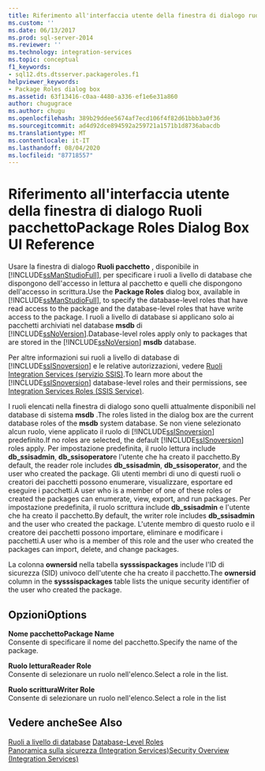 ```yaml
---
title: Riferimento all'interfaccia utente della finestra di dialogo ruoli pacchetto | Microsoft Docs
ms.custom: ''
ms.date: 06/13/2017
ms.prod: sql-server-2014
ms.reviewer: ''
ms.technology: integration-services
ms.topic: conceptual
f1_keywords:
- sql12.dts.dtsserver.packageroles.f1
helpviewer_keywords:
- Package Roles dialog box
ms.assetid: 63f13416-c0aa-4480-a336-ef1e6e31a860
author: chugugrace
ms.author: chugu
ms.openlocfilehash: 389b29ddee5674af7ecd106f4f82d61bbb3a0f36
ms.sourcegitcommit: ad4d92dce894592a259721a1571b1d8736abacdb
ms.translationtype: MT
ms.contentlocale: it-IT
ms.lasthandoff: 08/04/2020
ms.locfileid: "87718557"
---
```

# <a name="package-roles-dialog-box-ui-reference"></a><span data-ttu-id="3ac50-102">Riferimento all'interfaccia utente della finestra di dialogo Ruoli pacchetto</span><span class="sxs-lookup"><span data-stu-id="3ac50-102">Package Roles Dialog Box UI Reference</span></span>
  <span data-ttu-id="3ac50-103">Usare la finestra di dialogo **Ruoli pacchetto** , disponibile in [!INCLUDE[ssManStudioFull](../includes/ssmanstudiofull-md.md)], per specificare i ruoli a livello di database che dispongono dell'accesso in lettura al pacchetto e quelli che dispongono dell'accesso in scrittura.</span><span class="sxs-lookup"><span data-stu-id="3ac50-103">Use the **Package Roles** dialog box, available in [!INCLUDE[ssManStudioFull](../includes/ssmanstudiofull-md.md)], to specify the database-level roles that have read access to the package and the database-level roles that have write access to the package.</span></span> <span data-ttu-id="3ac50-104">I ruoli a livello di database si applicano solo ai pacchetti archiviati nel database  **msdb** di [!INCLUDE[ssNoVersion](../includes/ssnoversion-md.md)].</span><span class="sxs-lookup"><span data-stu-id="3ac50-104">Database-level roles apply only to packages that are stored in the [!INCLUDE[ssNoVersion](../includes/ssnoversion-md.md)] **msdb** database.</span></span>  
  
 <span data-ttu-id="3ac50-105">Per altre informazioni sui ruoli a livello di database di [!INCLUDE[ssISnoversion](../includes/ssisnoversion-md.md)] e le relative autorizzazioni, vedere [Ruoli Integration Services &#40;servizio SSIS&#41;](security/integration-services-roles-ssis-service.md).</span><span class="sxs-lookup"><span data-stu-id="3ac50-105">To learn more about the [!INCLUDE[ssISnoversion](../includes/ssisnoversion-md.md)] database-level roles and their permissions, see [Integration Services Roles &#40;SSIS Service&#41;](security/integration-services-roles-ssis-service.md).</span></span>  
  
 <span data-ttu-id="3ac50-106">I ruoli elencati nella finestra di dialogo sono quelli attualmente disponibili nel database di sistema **msdb** .</span><span class="sxs-lookup"><span data-stu-id="3ac50-106">The roles listed in the dialog box are the current database roles of the **msdb** system database.</span></span> <span data-ttu-id="3ac50-107">Se non viene selezionato alcun ruolo, viene applicato il ruolo di [!INCLUDE[ssISnoversion](../includes/ssisnoversion-md.md)] predefinito.</span><span class="sxs-lookup"><span data-stu-id="3ac50-107">If no roles are selected, the default [!INCLUDE[ssISnoversion](../includes/ssisnoversion-md.md)] roles apply.</span></span> <span data-ttu-id="3ac50-108">Per impostazione predefinita, il ruolo lettura include **db_ssisadmin**, **db_ssisoperator**e l'utente che ha creato il pacchetto.</span><span class="sxs-lookup"><span data-stu-id="3ac50-108">By default, the reader role includes **db_ssisadmin**, **db_ssisoperator**, and the user who created the package.</span></span> <span data-ttu-id="3ac50-109">Gli utenti membri di uno di questi ruoli o creatori dei pacchetti possono enumerare, visualizzare, esportare ed eseguire i pacchetti.</span><span class="sxs-lookup"><span data-stu-id="3ac50-109">A user who is a member of one of these roles or created the packages can enumerate, view, export, and run packages.</span></span> <span data-ttu-id="3ac50-110">Per impostazione predefinita, il ruolo scrittura include **db_ssisadmin** e l'utente che ha creato il pacchetto.</span><span class="sxs-lookup"><span data-stu-id="3ac50-110">By default, the writer role includes **db_ssisadmin** and the user who created the package.</span></span> <span data-ttu-id="3ac50-111">L'utente membro di questo ruolo e il creatore dei pacchetti possono importare, eliminare e modificare i pacchetti.</span><span class="sxs-lookup"><span data-stu-id="3ac50-111">A user who is a member of this role and the user who created the packages can import, delete, and change packages.</span></span>  
  
 <span data-ttu-id="3ac50-112">La colonna **ownersid** nella tabella **sysssispackages** include l'ID di sicurezza (SID) univoco dell'utente che ha creato il pacchetto.</span><span class="sxs-lookup"><span data-stu-id="3ac50-112">The **ownersid** column in the **sysssispackages** table lists the unique security identifier of the user who created the package.</span></span>  
  
## <a name="options"></a><span data-ttu-id="3ac50-113">Opzioni</span><span class="sxs-lookup"><span data-stu-id="3ac50-113">Options</span></span>  
 <span data-ttu-id="3ac50-114">**Nome pacchetto**</span><span class="sxs-lookup"><span data-stu-id="3ac50-114">**Package Name**</span></span>  
 <span data-ttu-id="3ac50-115">Consente di specificare il nome del pacchetto.</span><span class="sxs-lookup"><span data-stu-id="3ac50-115">Specify the name of the package.</span></span>  
  
 <span data-ttu-id="3ac50-116">**Ruolo lettura**</span><span class="sxs-lookup"><span data-stu-id="3ac50-116">**Reader Role**</span></span>  
 <span data-ttu-id="3ac50-117">Consente di selezionare un ruolo nell'elenco.</span><span class="sxs-lookup"><span data-stu-id="3ac50-117">Select a role in the list.</span></span>  
  
 <span data-ttu-id="3ac50-118">**Ruolo scrittura**</span><span class="sxs-lookup"><span data-stu-id="3ac50-118">**Writer Role**</span></span>  
 <span data-ttu-id="3ac50-119">Consente di selezionare un ruolo nell'elenco.</span><span class="sxs-lookup"><span data-stu-id="3ac50-119">Select a role in the list</span></span>  
  
## <a name="see-also"></a><span data-ttu-id="3ac50-120">Vedere anche</span><span class="sxs-lookup"><span data-stu-id="3ac50-120">See Also</span></span>  
 <span data-ttu-id="3ac50-121">[Ruoli a livello di database](../relational-databases/security/authentication-access/database-level-roles.md) </span><span class="sxs-lookup"><span data-stu-id="3ac50-121">[Database-Level Roles](../relational-databases/security/authentication-access/database-level-roles.md) </span></span>  
 [<span data-ttu-id="3ac50-122">Panoramica sulla sicurezza &#40;Integration Services&#41;</span><span class="sxs-lookup"><span data-stu-id="3ac50-122">Security Overview &#40;Integration Services&#41;</span></span>](security/security-overview-integration-services.md)  
  
  
